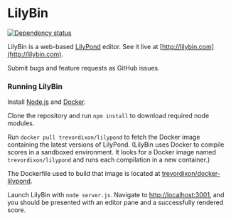 LilyBin
=======

[![Dependency status](https://img.shields.io/david/LilyBin/LilyBin.svg)](https://david-dm.org/LilyBin/LilyBin)

LilyBin is a web-based [LilyPond](http://www.lilypond.org) editor. See it live
at [http://lilybin.com](http://lilybin.com).

Submit bugs and feature requests as GitHub issues.

### Running LilyBin

Install [Node.js](https://nodejs.org/) and
[Docker](https://docs.docker.com/installation/).

Clone the repository and run `npm install` to download required node modules.

Run `docker pull trevordixon/lilypond` to fetch the Docker image containing the
latest versions of LilyPond. (LilyBin uses Docker to compile scores in a
sandboxed environment. It looks for a Docker image named `trevordixon/lilypond`
and runs each compilation in a new container.)

The Dockerfile used to build that image is located at
[trevordixon/docker-lilypond](https://github.com/trevordixon/docker-lilypond).

Launch LilyBin with `node server.js`. Navigate to
[http://localhost:3001](http://localhost:3001), and you should be presented
with an editor pane and a successfully rendered score.
